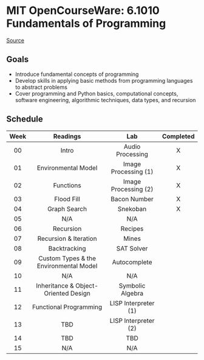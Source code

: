 # MIT OpenCourseWare: 6.1010 Fundamentals of Programming

[Source](https://py.mit.edu/)

## Goals

* Introduce fundamental concepts of programming
* Develop skills in applying basic methods from programming languages to abstract problems
* Cover programming and Python basics, computational concepts, software engineering, algorithmic techniques, data types, and recursion

## Schedule

| Week | Readings                               | Lab                  | Completed |
|:----:|:--------------------------------------:|:--------------------:|:---------:|
| 00   | Intro                                  | Audio Processing     | X         |
| 01   | Environmental Model                    | Image Processing (1) | X         |
| 02   | Functions                              | Image Processing (2) | X         |
| 03   | Flood Fill                             | Bacon Number         | X         |
| 04   | Graph Search                           | Snekoban             | X         |
| 05   | N/A                                    | N/A                  |           |
| 06   | Recursion                              | Recipes              |           |
| 07   | Recursion & Iteration                  | Mines                |           |
| 08   | Backtracking                           | SAT Solver           |           |
| 09   | Custom Types & the Environmental Model | Autocomplete         |           |
| 10   | N/A                                    | N/A                  |           |
| 11   | Inheritance & Object-Oriented Design   | Symbolic Algebra     |           |
| 12   | Functional Programming                 | LISP Interpreter (1) |           |
| 13   | TBD                                    | LISP Interpreter (2) |           |
| 14   | TBD                                    | TBD                  |           |
| 15   | N/A                                    | N/A                  |           |
